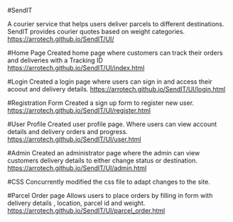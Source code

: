 #SendIT 

A courier service that helps users deliver parcels to different destinations. SendIT provides courier quotes based on weight categories.
https://arrotech.github.io/SendIT/UI/

#Home Page
Created home page where customers can track their orders and deliveries with a Tracking ID
https://arrotech.github.io/SendIT/UI/index.html

#Login
Created a login page where users can sign in and access their acoout and delivery details.
https://arrotech.github.io/SendIT/UI/login.html

#Registration Form
Created a sign up form to register new user.
https://arrotech.github.io/SendIT/UI/register.html

#User Profile 
Created user profile page. Where users can view account details and delivery orders and progress.
https://arrotech.github.io/SendIT/UI/user.html

#Admin
Created an administrator page where the admin can view customers delivery details to either change status or destination.
https://arrotech.github.io/SendIT/UI/admin.html

#CSS
Concurrently modified the css file to adapt changes to the site.

#Parcel Order page
Allows users to place orders by filling in form with delivery details , location, parcel id and weight.
https://arrotech.github.io/SendIT/UI/parcel_order.html







